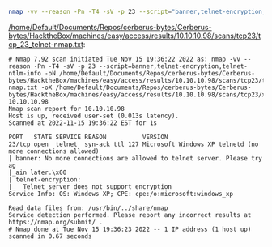 ```bash
nmap -vv --reason -Pn -T4 -sV -p 23 --script="banner,telnet-encryption,telnet-ntlm-info" -oN "/home/Default/Documents/Repos/cerberus-bytes/Cerberus-bytes/HacktheBox/machines/easy/access/results/10.10.10.98/scans/tcp23/tcp_23_telnet-nmap.txt" -oX "/home/Default/Documents/Repos/cerberus-bytes/Cerberus-bytes/HacktheBox/machines/easy/access/results/10.10.10.98/scans/tcp23/xml/tcp_23_telnet_nmap.xml" 10.10.10.98
```

[/home/Default/Documents/Repos/cerberus-bytes/Cerberus-bytes/HacktheBox/machines/easy/access/results/10.10.10.98/scans/tcp23/tcp_23_telnet-nmap.txt](file:///home/Default/Documents/Repos/cerberus-bytes/Cerberus-bytes/HacktheBox/machines/easy/access/results/10.10.10.98/scans/tcp23/tcp_23_telnet-nmap.txt):

```
# Nmap 7.92 scan initiated Tue Nov 15 19:36:22 2022 as: nmap -vv --reason -Pn -T4 -sV -p 23 --script=banner,telnet-encryption,telnet-ntlm-info -oN /home/Default/Documents/Repos/cerberus-bytes/Cerberus-bytes/HacktheBox/machines/easy/access/results/10.10.10.98/scans/tcp23/tcp_23_telnet-nmap.txt -oX /home/Default/Documents/Repos/cerberus-bytes/Cerberus-bytes/HacktheBox/machines/easy/access/results/10.10.10.98/scans/tcp23/xml/tcp_23_telnet_nmap.xml 10.10.10.98
Nmap scan report for 10.10.10.98
Host is up, received user-set (0.013s latency).
Scanned at 2022-11-15 19:36:22 EST for 1s

PORT   STATE SERVICE REASON          VERSION
23/tcp open  telnet  syn-ack ttl 127 Microsoft Windows XP telnetd (no more connections allowed)
| banner: No more connections are allowed to telnet server. Please try ag
|_ain later.\x00
| telnet-encryption: 
|_  Telnet server does not support encryption
Service Info: OS: Windows XP; CPE: cpe:/o:microsoft:windows_xp

Read data files from: /usr/bin/../share/nmap
Service detection performed. Please report any incorrect results at https://nmap.org/submit/ .
# Nmap done at Tue Nov 15 19:36:23 2022 -- 1 IP address (1 host up) scanned in 0.67 seconds

```
